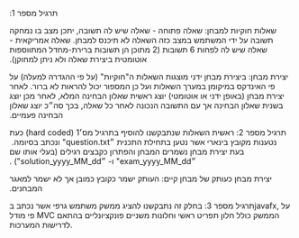 
‫תרגיל מספר 1:‬

‫שאלות חוקיות למבחן:‬
‫שאלה פתוחה - שאלה שיש לה תשובה, יתכן מצב בו נמחקה תשובה על ידי המשתמש במצב כזה השאלה לא תיכנס למבחן.‬
‫שאלה אמריקאית - שאלה שיש לה לפחות 6 תשובות (2 מתוכן הן תשובות ברירת-מחדל המתווספות אוטומטית ביצירת שאלה ולא ניתן למחוקן).‬

‫יצירת מבחן:‬
‫ביצירת מבחן ידני מוצגות השאלות ה"חוקיות" (על פי ההגדרה למעלה) על פי האינדקס במיקומן במערך השאלות ועל כן המספור יכול להראות לא ברור.‬
‫לאחר יצירת מבחן (באופן ידני או אוטומטי) יוצג ראשית שאלון הבחינה המלא, לאחר מכן יוצג בשנית שאלון הבחינה אך עם התשובה הנכונה לאחר כל שאלה, בכך סה״כ יוצג שאלון הבחינה פעמיים.‬


‫תרגיל מספר 2:‬
‫ראשית השאלות שנתבקשנו להוסיף בתרגיל מס׳1 (hard coded) כעת נטענות מקובץ בינארי אשר נטען בתחילת התכנית ״question.txt" ונכתב בסיומה. ‬
‫בעת יצירת מבחן נשמרים המבחן והפתרון כקבצים רגילים (בעלי אותו שם ״exam_yyyy_MM_dd" ו-  ״solution_yyyy_MM_dd") .‬

‫יצירת מבחן כעותק של מבחן קיים:‬
‫העותק ישמר כקובץ כמובן אך לא ישמר למאגר המבחנים.‬


תרגיל מספר 3:
בחלק זה נתבקשנו להציג ממשק משתמש גרפי אשר נכתב בjavafx, על פי מודל MVC
הממשק כולל חלון תפריט ראשי וחלונות משניים פונקציונליים בהתאם לדרישות המערכות.

